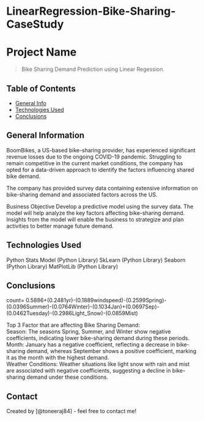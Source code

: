 # LinearRegression-Bike-Sharing-CaseStudy
# Project Name
> Bike Sharing Demand Prediction using Linear Regession.


## Table of Contents
* [General Info](#general-information)
* [Technologies Used](#technologies-used)
* [Conclusions](#conclusions)

<!-- You can include any other section that is pertinent to your problem -->

## General Information
BoomBikes, a US-based bike-sharing provider, has experienced significant revenue losses due to the ongoing COVID-19 pandemic. Struggling to remain competitive in the current market conditions, the company has opted for a data-driven approach to identify the factors influencing shared bike demand.

The company has provided survey data containing extensive information on bike-sharing demand and associated factors across the US.

Business Objective
Develop a predictive model using the survey data.
The model will help analyze the key factors affecting bike-sharing demand.
Insights from the model will enable the business to strategize and plan activities to better manage future demand.

## Technologies Used
Python
Stats Model (Python Library)
SkLearn (Python Library)
Seaborn (Python Library)
MatPlotLib (Python Library)

## Conclusions
count= 0.5886+(0.2481yr)-(0.1889windspeed)-(0.2599Spring)-(0.0396Summer)-(0.0764Winter)-(0.1034Jan)+(0.0697Sep)-(0.0462Tuesday)-(0.2986Light_Snow)-(0.0859Mist) </br>

Top 3 Factor that are affecting Bike Sharing Demand: </br>
Season: The seasons Spring, Summer, and Winter show negative coefficients, indicating lower bike-sharing demand during these periods. </br>
Month: January has a negative coefficient, reflecting a decrease in bike-sharing demand, whereas September shows a positive coefficient, marking it as the month with the highest demand. </br>
Weather Conditions: Weather situations like light snow with rain and mist are associated with negative coefficients, suggesting a decline in bike-sharing demand under these conditions.

## Contact
Created by [@toneeraj84] - feel free to contact me!
